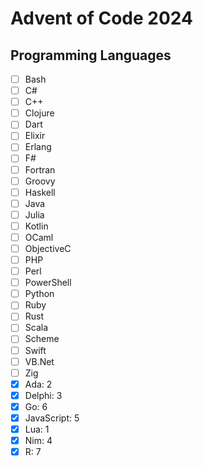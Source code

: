 # Advent of Code 2024

## Programming Languages
- [ ] Bash
- [ ] C#
- [ ] C++
- [ ] Clojure
- [ ] Dart
- [ ] Elixir
- [ ] Erlang
- [ ] F#
- [ ] Fortran
- [ ] Groovy
- [ ] Haskell
- [ ] Java
- [ ] Julia
- [ ] Kotlin
- [ ] OCaml
- [ ] ObjectiveC
- [ ] PHP
- [ ] Perl
- [ ] PowerShell
- [ ] Python
- [ ] Ruby
- [ ] Rust
- [ ] Scala
- [ ] Scheme
- [ ] Swift
- [ ] VB.Net
- [ ] Zig
- [x] Ada: 2
- [x] Delphi: 3
- [x] Go: 6
- [x] JavaScript: 5
- [x] Lua: 1
- [x] Nim: 4
- [x] R: 7
